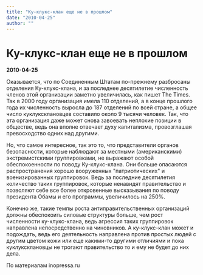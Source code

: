 ```yaml
---
title: "Ку-клукс-клан еще не в прошлом"
date: "2010-04-25"
author: ""
---
```


# Ку-клукс-клан еще не в прошлом

**2010-04-25** 

Оказывается, что по Соединенным Штатам по-прежнему разбросаны отделения Ку-клукс-клана, и за последнее десятилетие численность членов этой организации заметно увеличилась, как пишет The Times. Так в 2000 году организация имела 110 отделений, а в конце прошлого года их численность выросла до 187 отделений по всей стране, а общее число куклуксклановцев составило около 9 тысячи человек. Так, что эта организация даже может снова завоевать неплохие позиции в обществе, ведь она вполне отвечает духу капитализма, провозглашая превосходство одних над другими.

Но, что самое интересное, так это то, что представители органов безопасности, которые наблюдают за местными (американскими) экстремистскими группировками, не выражают особой обеспокоенности по поводу Ку-клукс-клана. Они больше опасаются распространения хорошо вооруженных "патриотических" и военизированных группировок. Ведь за последние десятилетия количество таких группировок, которые ненавидят правительство и позволяют себе все более откровенные высказывания по поводу президента Обамы и его программы, увеличилось на 250%.

Конечно же, такие темпы роста антиправительственных организаций должны обеспокоить силовые структуры больше, чем рост численности ку-клукс-клана, ведь агрессия таких группировок направлена непосредственно на чиновников. А ку-клукс-клан может и подождать, ведь его деятельность направлена против простых людей с другим цветом кожи или еще какими-то другими отличиями и пока куклуксклановцы не трогают правительство то и ему не будет до них дела.

По материалам inopressa.ru